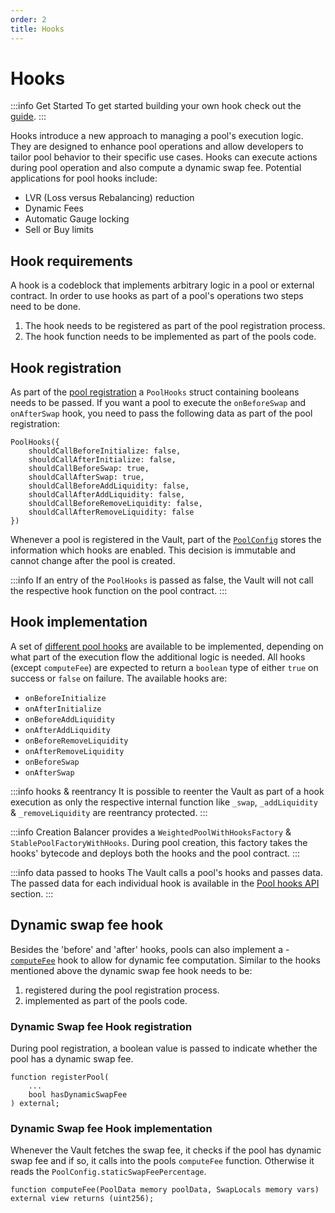 ```yaml
---
order: 2
title: Hooks
---
```

# Hooks

:::info Get Started
To get started building your own hook check out the [guide](../../build-a-custom-amm/build-an-amm/extend-existing-pool-type-using-hooks.md).
:::

Hooks introduce a new approach to managing a pool's execution logic. They are designed to enhance pool operations and allow developers to tailor pool behavior to their specific use cases. Hooks can execute actions during pool operation and also compute a dynamic swap fee. Potential applications for pool hooks include:
- LVR (Loss versus Rebalancing) reduction 
- Dynamic Fees
- Automatic Gauge locking
- Sell or Buy limits

## Hook requirements

A hook is a codeblock that implements arbitrary logic in a pool or external contract. In order to use hooks as part of a pool's operations two steps need to be done.

1. The hook needs to be registered as part of the pool registration process.
2. The hook function needs to be implemented as part of the pools code.

## Hook registration

As part of the [pool registration](https://github.com/balancer/balancer-v3-monorepo/blob/c83f20770c21b8f470af0a64c6368e57439e3a5b/pkg/interfaces/contracts/vault/IVaultExtension.sol#L84) a `PoolHooks` struct containing booleans needs to be passed. If you want a pool to execute the `onBeforeSwap` and `onAfterSwap` hook, you need to pass the following data as part of the pool registration:
```solidity
PoolHooks({
    shouldCallBeforeInitialize: false,
    shouldCallAfterInitialize: false,
    shouldCallBeforeSwap: true,
    shouldCallAfterSwap: true,
    shouldCallBeforeAddLiquidity: false,
    shouldCallAfterAddLiquidity: false,
    shouldCallBeforeRemoveLiquidity: false,
    shouldCallAfterRemoveLiquidity: false
})
```

Whenever a pool is registered in the Vault, part of the [`PoolConfig`](https://github.com/balancer/balancer-v3-monorepo/blob/main/pkg/interfaces/contracts/vault/VaultTypes.sol#L26-L37) stores the information which hooks are enabled. This decision is immutable and cannot change after the pool is created.

:::info
If an entry of the `PoolHooks` is passed as false, the Vault will not call the respective hook function on the pool contract.
:::

## Hook implementation


A set of [different pool hooks](https://github.com/balancer/balancer-v3-monorepo/blob/main/pkg/interfaces/contracts/vault/IPoolHooks.sol) are available to be implemented, depending on what part of the execution flow the additional logic is needed. All hooks (except `computeFee`) are expected to return a `boolean` type of either `true` on success or `false` on failure. The available hooks are:

- `onBeforeInitialize`
- `onAfterInitialize`
- `onBeforeAddLiquidity`
- `onAfterAddLiquidity`
- `onBeforeRemoveLiquidity`
- `onAfterRemoveLiquidity`
- `onBeforeSwap`
- `onAfterSwap`

:::info hooks & reentrancy
It is possible to reenter the Vault as part of a hook execution as only the respective internal function like `_swap`, `_addLiquidity` & `_removeLiquidity` are reentrancy protected.
:::

:::info Creation
Balancer provides a `WeightedPoolWithHooksFactory` & `StablePoolFactoryWithHooks`. During pool creation, this factory takes the hooks' bytecode and deploys both the hooks and the pool contract.
:::

:::info data passed to hooks
The Vault calls a pool's hooks and passes data. The passed data for each individual hook is available in the [Pool hooks API](/developer-reference/contracts/hooks-api.html) section.
:::

## Dynamic swap fee hook
Besides the 'before' and 'after' hooks, pools can also implement a - [`computeFee`](/concepts/pools/dynamic-swap-fees.html) hook to allow for dynamic fee computation. Similar to the hooks mentioned above the dynamic swap fee hook needs to be:
1. registered during the pool registration process.
2. implemented as part of the pools code.

### Dynamic Swap fee Hook registration
During pool registration, a boolean value is passed to indicate whether the pool has a dynamic swap fee.
```solidity
function registerPool(
    ...
    bool hasDynamicSwapFee
) external;
```

### Dynamic Swap fee Hook implementation
Whenever the Vault fetches the swap fee, it checks if the pool has dynamic swap fee and if so, it calls into the pools `computeFee` function. Otherwise it reads the `PoolConfig.staticSwapFeePercentage`.

```solidity
function computeFee(PoolData memory poolData, SwapLocals memory vars) external view returns (uint256);
```



